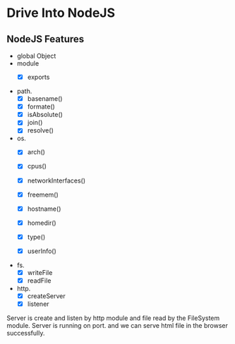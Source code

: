 # Drive Into NodeJS

## NodeJS Features

* global Object
* module
    - [x] exports


* path.
    - [x] basename()
    - [x] formate()
    - [x] isAbsolute()
    - [x] join()
    - [x] resolve()

* os.
   - [x] arch()
   - [x] cpus()
   - [x] networkInterfaces()
   - [x] freemem()
   - [x] hostname()
   - [x] homedir()
   - [x] type()
   - [x] userInfo()


* fs.
    - [x] writeFile
    - [x] readFile

* http.
    - [x] createServer
    - [x] listener

Server is create and listen by http module and file read by the FileSystem module. 
Server is running on port. and we can serve html file in the browser successfully.
